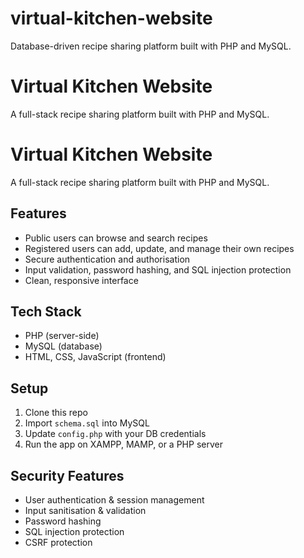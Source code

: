 # virtual-kitchen-website
Database-driven recipe sharing platform built with PHP and MySQL.
# Virtual Kitchen Website

A full-stack recipe sharing platform built with PHP and MySQL.

# Virtual Kitchen Website

A full-stack recipe sharing platform built with PHP and MySQL.

## Features
- Public users can browse and search recipes
- Registered users can add, update, and manage their own recipes
- Secure authentication and authorisation
- Input validation, password hashing, and SQL injection protection
- Clean, responsive interface

## Tech Stack
- PHP (server-side)
- MySQL (database)
- HTML, CSS, JavaScript (frontend)

## Setup
1. Clone this repo
2. Import `schema.sql` into MySQL
3. Update `config.php` with your DB credentials
4. Run the app on XAMPP, MAMP, or a PHP server

## Security Features
- User authentication & session management
- Input sanitisation & validation
- Password hashing
- SQL injection protection
- CSRF protection


